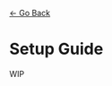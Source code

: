 [← Go Back](https://github.com/ewang2002/OneLifeBot/blob/master/docs/docs-guide.md)

# Setup Guide
WIP